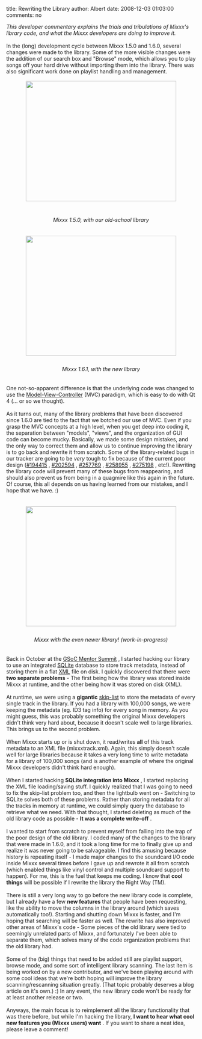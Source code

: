 title: Rewriting the Library
author: Albert
date: 2008-12-03 01:03:00
comments: no

<span style="font-style: italic;">This developer commentary explains the trials and tribulations of Mixxx's library code, and what the Mixxx developers are doing to improve it.</span>
<br />
<br />
In the (long) development cycle between Mixxx 1.5.0 and 1.6.0, several changes were made to the library. Some of the more visible changes were the addition of our search box and "Browse" mode, which allows you to play songs off your hard drive without importing them into the library. There was also significant work done on playlist handling and management.<br />
<br />
<a onblur="try {parent.deselectBloggerImageGracefully();} catch(e) {}" href="{static}/images/news/mixxx-150beta-linux.png"><img style="margin: 0px auto 10px; display: block; text-align: center; cursor: pointer; width: 400px; height: 320px;" src="{static}/images/news/mixxx-150beta-linux.png" alt="" id="BLOGGER_PHOTO_ID_5275366722578779602" border="0" />
</a>
<br />
<center><span style="font-style: italic;">Mixxx 1.5.0, with our old-school library</span>
</center>
<br />
<br />
<a onblur="try {parent.deselectBloggerImageGracefully();} catch(e) {}" href="{static}/images/news/Picture-1.png"><img style="margin: 0px auto 10px; display: block; text-align: center; cursor: pointer; width: 400px; height: 319px;" src="{static}/images/news/Picture-1.png" alt="" id="BLOGGER_PHOTO_ID_5275367396220777410" border="0" />
</a>
<br />
<center><span style="font-style: italic;">Mixxx 1.6.1, with the new library</span>
</center>
<br />
<br />
One not-so-apparent difference is that the underlying code was changed to use the <a href="http://en.wikipedia.org/wiki/Model-view-controller">Model-View-Controller</a>
 (MVC) paradigm, which is easy to do with Qt 4 (... or so we thought).<br />
<br />
As it turns out, many of the library problems that have been discovered since 1.6.0 are tied to the fact that we botched our use of MVC. Even if you grasp the MVC concepts at a high level, when you get deep into coding it, the separation between "models", "views", and the organization of GUI code can become mucky. Basically, we made some design mistakes, and the only way to correct them and allow us to continue improving the library is to go back and rewrite it from scratch. Some of the library-related bugs in our tracker are going to be <span style="font-style: italic;">very</span>
 tough to fix because of the current poor design (<a href="https://bugs.launchpad.net/mixxx/+bug/194415">#194415</a>
, <a href="https://bugs.launchpad.net/mixxx/+bug/202594">#202594</a>
, <a href="https://bugs.launchpad.net/mixxx/+bug/257769">#257769</a>
, <a href="https://bugs.launchpad.net/mixxx/+bug/258955">#258955</a>
, <a href="https://bugs.launchpad.net/mixxx/+bug/275198">#275198</a>
, etc!). Rewriting the library code will prevent many of these bugs from reappearing, and should also prevent us from being in a quagmire like this again in the future. Of course, this all depends on us having learned from our mistakes, and I hope that we have. :)<br />
<br />
<br />
<a onblur="try {parent.deselectBloggerImageGracefully();} catch(e) {}" href="{static}/images/news/Picture-2.png"><img style="margin: 0px auto 10px; display: block; text-align: center; cursor: pointer; width: 400px; height: 319px;" src="{static}/images/news/Picture-2.png" alt="" id="BLOGGER_PHOTO_ID_5275368386039352834" border="0" />
</a>
<br />
<center><span style="font-style: italic;">Mixxx with the even newer library! (work-in-progress)</span>
</center>
<br />
<br />
Back in October at the <a href="{filename}/news/2008-11-12-mixxx-gsoc-mentor-summit.md">GSoC Mentor Summit</a>
, I started hacking our library to use an integrated <a href="http://www.sqlite.org/">SQLite</a>
 database to store track metadata, instead of storing them in a flat <a href="http://en.wikipedia.org/wiki/XML">XML</a>
 file on disk. I quickly discovered that there were <span style="font-weight: bold;">two separate problems</span>
 - The first being how the library was stored inside Mixxx at runtime, and the other being how it was stored on disk (XML).<br />
<br />
At runtime, we were using a <span style="font-weight: bold;">gigantic</span>
 <a href="http://en.wikipedia.org/wiki/Skip_list">skip-list</a>
 to store the metadata of every single track in the library. If you had a library with 100,000 songs, we were keeping the metadata (eg. ID3 tag info) for every song in memory. As you might guess, this was probably something the original Mixxx developers didn't think very hard about, because it doesn't scale well to large libraries. This brings us to the second problem.<br />
<br />
When Mixxx starts up or is shut down, it read/writes <span style="font-weight: bold;">all</span>
 of this track metadata to an XML file (mixxxtrack.xml). Again, this simply doesn't scale well for large libraries because it takes a very long time to write metadata for a library of 100,000 songs (and is another example of where the original Mixxx developers didn't think hard enough).<br />
<br />
When I started hacking <span style="font-weight: bold;">SQLite integration into Mixxx</span>
, I started replacing the XML file loading/saving stuff. I quickly realized that I was going to need to fix the skip-list problem too, and then the lightbulb went on - Switching to SQLite solves both of these problems. Rather than storing metadata for all the tracks in memory at runtime, we could simply query the database to retrieve what we need. With that thought, I started deleting as much of the old library code as possible - <span style="font-weight: bold;">It was a complete write-off</span>
.<br />
<br />
I wanted to start from scratch to prevent myself from falling into the trap of the poor design of the old library. I coded many of the changes to the library that were made in 1.6.0, and it took a long time for me to finally give up and realize it was never going to be salvageable. I find this amusing because history is repeating itself - I made major changes to the soundcard I/O code inside Mixxx several times before I gave up and rewrote it all from scratch (which enabled things like vinyl control and multiple soundcard support to happen). For me, this is the fuel that keeps me coding. I know that <span style="font-weight: bold;">cool things</span>
 will be possible if I rewrite the library the Right Way (TM).<br />
<br />
There is still a very long way to go before the new library code is complete, but I already have a few <span style="font-weight: bold;">new features</span>
 that people have been requesting, like the ability to move the columns in the library around (which saves automatically too!). Starting and shutting down Mixxx is faster, and I'm hoping that searching will be faster as well. The rewrite has also improved other areas of Mixxx's code - Some pieces of the old library were tied to seemingly unrelated parts of Mixxx, and fortunately I've been able to separate them, which solves many of the code organization problems that the old library had.<br />
<br />
Some of the (big) things that need to be added still are playlist support, browse mode, and some sort of intelligent library scanning. The last item is being worked on by a new contributor, and we've been playing around with some cool ideas that we're both hoping will improve the library scanning/rescanning situation greatly. (That topic probably deserves a blog article on it's own.) :) In any event, the new library code won't be ready for at least another release or two.<br />
<br />
Anyways, the main focus is to reimplement all the library functionality that was there before, but while I'm hacking the library, <span style="font-weight: bold;">I want to hear what cool new features you (Mixxx users) want</span>
. If you want to share a neat idea, please leave a comment!
